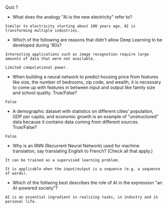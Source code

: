 Quiz 1

- What does the analogy "AI is the new electricity" refer to?

```
Similar to electricity starting about 100 years ago. AI is transforming multiple industries.
```

- Which of the following are reasons that didn't allow Deep Learning to be developed during '80s?

```
Interesting applications such as image recognotion require large amounts of data that were not available.
```

``` 
Limited compulational power.
```

- When building a neural network to predict housing price from features like size, the number of bedrooms, zip code, and wealth, it is necessary to come up with features in between input and output like family size and school quality. True/False?

```
False
```

- A demographic dataset with statistics on different cities' population, GDP per capita, and economic growth is an example of "unstructured" data because it contains data coming from different sources. True/False?

```
False
```

- Why is an RNN (Recurrent Neural Network) used for machine translation, say translating English to French? (Check all that apply.)

```
It can be trained as a supervised learning problem.
```

```
It is applicable when the input/output is a sequence (e.g. a sequence of words).
```

- Which of the folliwing best describes the role of AI in the expression "an AI-powered society"?

```
AI is an essential ingredient in realizing tasks, in industry and in personal life.
```


